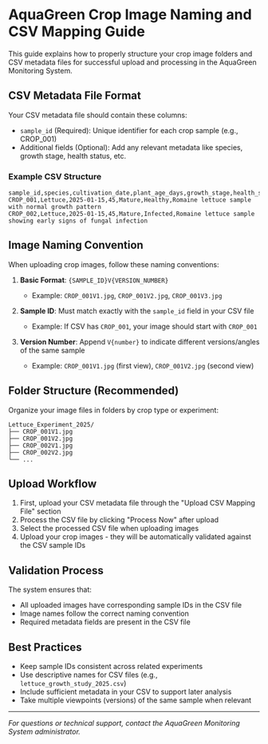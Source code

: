 # AquaGreen Crop Image Naming and CSV Mapping Guide

This guide explains how to properly structure your crop image folders and CSV metadata files for successful upload and processing in the AquaGreen Monitoring System.

## CSV Metadata File Format

Your CSV metadata file should contain these columns:
- `sample_id` (Required): Unique identifier for each crop sample (e.g., CROP_001)
- Additional fields (Optional): Add any relevant metadata like species, growth stage, health status, etc.

### Example CSV Structure

```
sample_id,species,cultivation_date,plant_age_days,growth_stage,health_status,description
CROP_001,Lettuce,2025-01-15,45,Mature,Healthy,Romaine lettuce sample with normal growth pattern
CROP_002,Lettuce,2025-01-15,45,Mature,Infected,Romaine lettuce sample showing early signs of fungal infection
```

## Image Naming Convention

When uploading crop images, follow these naming conventions:

1. **Basic Format**: `{SAMPLE_ID}V{VERSION_NUMBER}`
   - Example: `CROP_001V1.jpg`, `CROP_001V2.jpg`, `CROP_001V3.jpg`

2. **Sample ID**: Must match exactly with the `sample_id` field in your CSV file
   - Example: If CSV has `CROP_001`, your image should start with `CROP_001`

3. **Version Number**: Append `V{number}` to indicate different versions/angles of the same sample
   - Example: `CROP_001V1.jpg` (first view), `CROP_001V2.jpg` (second view)

## Folder Structure (Recommended)

Organize your image files in folders by crop type or experiment:

```
Lettuce_Experiment_2025/
├── CROP_001V1.jpg
├── CROP_001V2.jpg
├── CROP_002V1.jpg
├── CROP_002V2.jpg
└── ...
```

## Upload Workflow

1. First, upload your CSV metadata file through the "Upload CSV Mapping File" section
2. Process the CSV file by clicking "Process Now" after upload
3. Select the processed CSV file when uploading images
4. Upload your crop images - they will be automatically validated against the CSV sample IDs

## Validation Process

The system ensures that:
- All uploaded images have corresponding sample IDs in the CSV file
- Image names follow the correct naming convention
- Required metadata fields are present in the CSV file

## Best Practices

- Keep sample IDs consistent across related experiments
- Use descriptive names for CSV files (e.g., `lettuce_growth_study_2025.csv`)
- Include sufficient metadata in your CSV to support later analysis
- Take multiple viewpoints (versions) of the same sample when relevant

---

*For questions or technical support, contact the AquaGreen Monitoring System administrator.*
